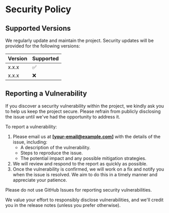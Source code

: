 # Security Policy

## Supported Versions

We regularly update and maintain the project. Security updates will be provided for the following versions:

| Version | Supported          |
| ------- | ------------------ |
| x.x.x   | :white_check_mark: |
| x.x.x   | :x:                |

## Reporting a Vulnerability

If you discover a security vulnerability within the project, we kindly ask you to help us keep the project secure. Please refrain from publicly disclosing the issue until we've had the opportunity to address it.

To report a vulnerability:

1. Please email us at **[your-email@example.com]** with the details of the issue, including:
    - A description of the vulnerability.
    - Steps to reproduce the issue.
    - The potential impact and any possible mitigation strategies.
2. We will review and respond to the report as quickly as possible.
3. Once the vulnerability is confirmed, we will work on a fix and notify you when the issue is resolved. We aim to do this in a timely manner and appreciate your patience.

Please do not use GitHub Issues for reporting security vulnerabilities.

We value your effort to responsibly disclose vulnerabilities, and we'll credit you in the release notes (unless you prefer otherwise).
